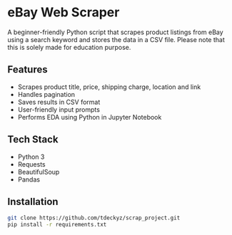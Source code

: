 # eBay Web Scraper
A beginner-friendly Python script that scrapes product listings from eBay using a search keyword and stores the data in a CSV file. Please note that this is solely made for education purpose. 

## Features

- Scrapes product title, price, shipping charge, location and link
- Handles pagination
- Saves results in CSV format
- User-friendly input prompts
- Performs EDA using Python in Jupyter Notebook

## Tech Stack

- Python 3
- Requests
- BeautifulSoup
- Pandas

## Installation

```bash
git clone https://github.com/tdeckyz/scrap_project.git
pip install -r requirements.txt
